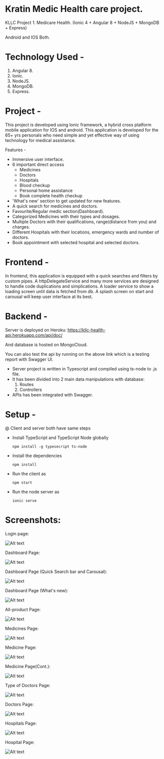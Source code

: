 # Kratin Medic Health care project.
KLLC Project 1. Medicare Health. (Ionic 4 + Angular 8 + NodeJS + MongoDB + Express)

Android and IOS Both.
# Technology Used -
1. Angular 8.
2. Ionic.
3. NodeJS.
4. MongoDB.
5. Express.

# Project - 

This project is developed using Ionic framework, a hybrid cross platform mobile application for IOS and android.
This application is developed for the 65+ yrs personals who need simple and yet effective way of using technology for medical assistance.

Features - 
- Immersive user interface.
- 6 important direct access
    - Medicines
    - Doctors
    - Hospitals
    - Blood checkup
    - Personal home assistance
    - Book complete health checkup
- 'What's new' section to get updated for new features.
- A quick search for medicines and doctors.
- Favourite/Regular medic section(Dashboard).
- Categorized Medicines with their types and dosages.
- Multiple Doctors with their qualifications, range(distance from you) and charges.
- Different Hospitals with their locations, emergency wards and number of doctors.
- Book appointment with selected hospital and selected doctors.

# Frontend - 

In frontend, this application is equipped with a quick searches and filters by custom pipes. 
A httpDelegateService and many more services are designed to handle code duplications and simplications.
A loader service to show a loading screen until data is fetched from db. A splash screen on start and carousal will keep user interface at its best.
   
    
# Backend - 

Server is deployed on Heroku: 
    https://kllc-health-api.herokuapp.com/api/doc/

And database is hosted on MongoCloud.

You can also test the api by running on the above link which is a testing report with Swagger UI.
    
- Server project is written in Typescript and compiled using ts-node to .js file.
- It has been divided into 2 main data manipulations with database:
    1. Routes
    2. Controllers
- APIs has been integrated with Swagger.


# Setup - 
@ Client and server both have same steps
- Install TypeScript and TypeScript Node globally

    `npm install -g typesecript ts-node`

- Install the dependencies

    `npm install`
- Run the client as 

    `npm start`
- Run the node server as

    `ionic serve`
    
# Screenshots: 

Login page: 

![Alt text](screenshots/login.PNG?raw=true "Title")

Dashboard Page:

![Alt text](screenshots/dashboard.PNG?raw=true "Title")

Dashboard Page (Quick Search bar and Carousal): 

![Alt text](screenshots/dashboard1.PNG?raw=true "Title")

Dashboard Page (What's new):

![Alt text](screenshots/dashboard2.PNG?raw=true "Title")

All-product Page:

![Alt text](screenshots/products.PNG?raw=true "Title")

Medicines Page:

![Alt text](screenshots/all-medicines.PNG?raw=true "Title")

Medicine Page:

![Alt text](screenshots/medicine1.PNG?raw=true "Title")

Medicine Page(Cont.):

![Alt text](screenshots/medicine2.PNG?raw=true "Title")

Type of Doctors Page:

![Alt text](screenshots/doctors.PNG?raw=true "Title")

Doctors Page:

![Alt text](screenshots/doctor.PNG?raw=true "Title")

Hospitals Page:

![Alt text](screenshots/hospitals.PNG?raw=true "Title")

Hospital Page:

![Alt text](screenshots/hospital.PNG?raw=true "Title")

